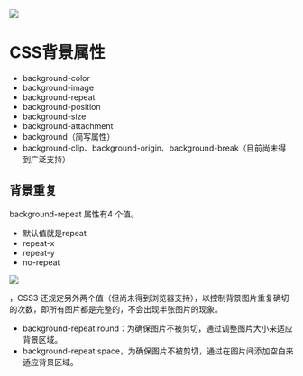 ![](leanote://file/getImage?fileId=59f69541ab64410aff000c90)

# CSS背景属性
- background-color
- background-image
- background-repeat
- background-position
- background-size
- background-attachment
- background（简写属性）
- background-clip、background-origin、background-break（目前尚未得到广泛支持）

## 背景重复
background-repeat 属性有4 个值。

- 默认值就是repeat
- repeat-x
- repeat-y
- no-repeat

![](leanote://file/getImage?fileId=59f69541ab64410aff000c91)

，CSS3 还规定另外两个值（但尚未得到浏览器支持），以控制背景图片重复确切的次数，即所有图片都是完整的，不会出现半张图片的现象。

- background-repeat:round：为确保图片不被剪切，通过调整图片大小来适应背景区域。
- background-repeat:space，为确保图片不被剪切，通过在图片间添加空白来适应背景区域。